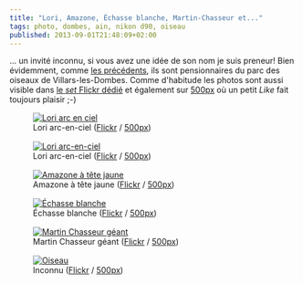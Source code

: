 ```yaml
---
title: "Lori, Amazone, Échasse blanche, Martin-Chasseur et..."
tags: photo, dombes, ain, nikon d90, oiseau
published: 2013-09-01T21:48:09+02:00
---
```


... un invité inconnu, si vous avez une idée de son nom je suis preneur! Bien
évidemment, comme <a href="/post/parc-des-oiseaux">les précédents</a>, ils sont
pensionnaires du parc des oiseaux de Villars-les-Dombes. Comme d'habitude les
photos sont aussi visible dans [le *set* Flickr
dédié](http://www.flickr.com/photos/tigr0u/sets/72157627802960454/) et également sur <a href="http://500px.com/tigrou">500px</a> où un petit *Like* fait toujours plaisir ;-)

<div class="yui3-g">
<div class="yui3-u-1-2">
<figure class="object-center" style="padding:1px;"><a href="/images/lori-arc-en-ciel.jpg"><img
src="/images/330x/lori-arc-en-ciel.jpg" alt="Lori arc en ciel"></a><figcaption>Lori arc-en-ciel (<a href="http://www.flickr.com/photos/tigr0u/9647807914/">Flickr</a> / <a href="http://500px.com/photo/44862132">500px</a>)</figcaption></figure>
</div><div class="yui3-u-1-2">
<figure class="object-center" style="padding:1px;"><a href="/images/lori-arc-en-ciel-2.jpg"><img
src="/images/330x/lori-arc-en-ciel-2.jpg" alt="Lori arc-en-ciel"></a><figcaption>Lori arc-en-ciel (<a href="http://www.flickr.com/photos/tigr0u/9647802814/">Flickr</a> / <a href="http://500px.com/photo/44862716">500px</a>)</figcaption></figure>
</div><div class="yui3-u-1-2">
<figure class="object-center" style="padding:1px;"><a href="/images/amazone-a-tete-jaune.jpg"><img
src="/images/330x/amazone-a-tete-jaune.jpg" alt="Amazone à tête jaune"></a><figcaption>Amazone à tête jaune (<a href="http://www.flickr.com/photos/tigr0u/9644595481/">Flickr</a> / <a href="http://500px.com/photo/44862136">500px</a>)</figcaption></figure>
</div><div class="yui3-u-1-2">
<figure class="object-center" style="padding:1px;"><a href="/images/echasse-blanche.jpg"><img
src="/images/330x/echasse-blanche.jpg" alt="Échasse blanche"></a><figcaption>Échasse blanche (<a href="http://www.flickr.com/photos/tigr0u/9647822384/">Flickr</a> / <a href="http://500px.com/photo/44862130">500px</a>)</figcaption></figure>
</div><div class="yui3-u-1-2">
<figure class="object-center" style="padding:1px;"><a href="/images/martin-chasseur-geant.jpg"><img
src="/images/330x/martin-chasseur-geant.jpg" alt="Martin Chasseur géant"></a><figcaption>Martin Chasseur géant (<a href="http://www.flickr.com/photos/tigr0u/9644563881/">Flickr</a> / <a href="http://500px.com/photo/44862128">500px</a>)</figcaption></figure>
</div><div class="yui3-u-1-2">
<figure class="object-center" style="padding:1px;"><a href="/images/oiseau-inconnu.jpg"><img
src="/images/330x/oiseau-inconnu.jpg" alt="Oiseau"></a><figcaption>Inconnu (<a href="http://www.flickr.com/photos/tigr0u/9647815898/">Flickr</a> / <a href="http://500px.com/photo/44862134">500px</a>)</figcaption></figure>
</div></div>
